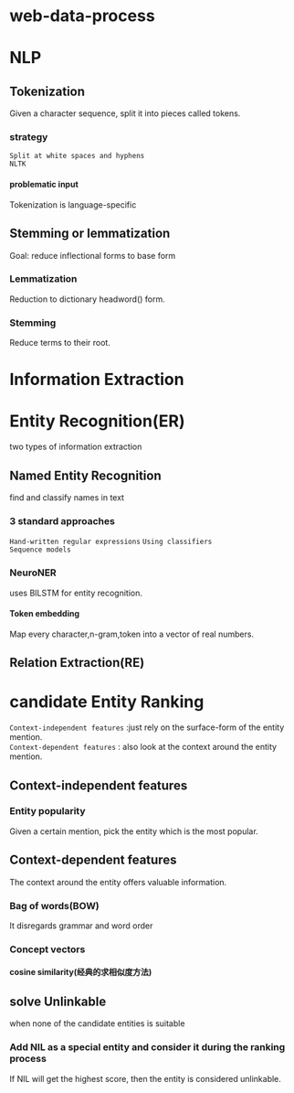 # web-data-process
# NLP 
## Tokenization
Given a character sequence, split it into pieces called tokens.  
### strategy
`Split at white spaces and hyphens`   
`NLTK`  
#### problematic input
Tokenization is language-specific  

## Stemming or lemmatization
Goal: reduce inflectional forms to base form
### Lemmatization
Reduction to dictionary headword() form.  
### Stemming
Reduce terms to their root.  

# Information Extraction 
# Entity Recognition(ER)
two types of information extraction  

## Named Entity Recognition
find and classify names in text  
### 3 standard approaches
`Hand-written regular expressions`
`Using classifiers`  
`Sequence models`  
### NeuroNER
uses BILSTM for entity recognition.  
#### Token embedding
Map every character,n-gram,token into a vector of real numbers.  


## Relation Extraction(RE)
# candidate Entity Ranking  
`Context-independent features` :just rely on the surface-form of the entity mention.    
`Context-dependent features` : also look at the context around the entity mention.   
## Context-independent features
### Entity popularity
Given a certain mention, pick the entity which is the most popular.  
## Context-dependent features
The context around the entity offers valuable information.  
### Bag of words(BOW)
It disregards grammar and word order 
### Concept vectors
#### cosine similarity(经典的求相似度方法)

## solve Unlinkable
when none of the candidate entities is suitable  
### Add NIL as a special entity and consider it during the ranking process
If NIL will get the highest score, then the entity is considered unlinkable.  
